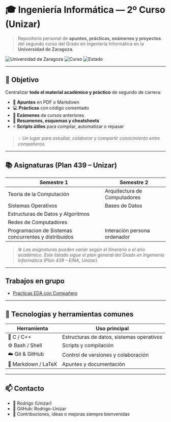 # 🎓 Ingeniería Informática — 2º Curso (Unizar)

> Repositorio personal de **apuntes, prácticas, exámenes y proyectos** del segundo curso del Grado en Ingeniería Informática en la **Universidad de Zaragoza**.

![Universidad de Zaragoza](https://img.shields.io/badge/Universidad%20de%20Zaragoza-blue?style=for-the-badge)
![Curso](https://img.shields.io/badge/Curso-2º%20de%20Ingenier%C3%ADa%20Inform%C3%A1tica-green?style=for-the-badge)
![Estado](https://img.shields.io/badge/Estado-En%20progreso-yellow?style=for-the-badge)


---

## 🚀 Objetivo

Centralizar **todo el material académico y práctico** de segundo de carrera:
- 🧮 **Apuntes** en PDF o Markdown  
- 💻 **Prácticas** con código comentado  
- 🧠 **Exámenes** de cursos anteriores  
- 📘 **Resumenes, esquemas y cheatsheets**  
- ⚡ **Scripts útiles** para compilar, automatizar o repasar  

> 💡 *Un lugar para estudiar, colaborar y compartir conocimiento entre compañeros.*

---

## 📚 Asignaturas (Plan 439 – Unizar)

| Semestre 1 | Semestre 2 |
|-------------|-------------|
| Teoria de la Computación | Arquitectura de Computadores |
| Sistemas Operativos | Bases de Datos |
| Estructuras de Datos y Algoritmos |  |
| Redes de Computadores |  |
| Programacion de Sistemas concurrentes y distribuidos | Interación persona ordenador |

> ⚙️ *Las asignaturas pueden variar según el itinerario o el año académico. Este listado sigue el plan general del Grado en Ingeniería Informática (Plan 439 – EINA, Unizar).*

---

## Trabajos en grupo
- [Practicas EDA con Compañero](https://github.com/Rodrigo-unizar/PracEDA.git)

---
## 🧰 Tecnologías y herramientas comunes
| Herramienta         | Uso principal                             |
| ------------------- | ----------------------------------------- |
| 💾 C / C++          | Estructuras de datos, sistemas operativos |
| ⚙️ Bash / Shell     | Scripts y compilación                     |
| ☁️ Git & GitHub     | Control de versiones y colaboración       |
| 📝 Markdown / LaTeX | Apuntes y documentación                   |


---


## 📫 Contacto

 - 📍 Rodrigo (Unizar)
 - 🐙 GitHub: Rodrigo-Unizar
 - 💬 Contribuciones, ideas o mejoras siempre bienvenidas

